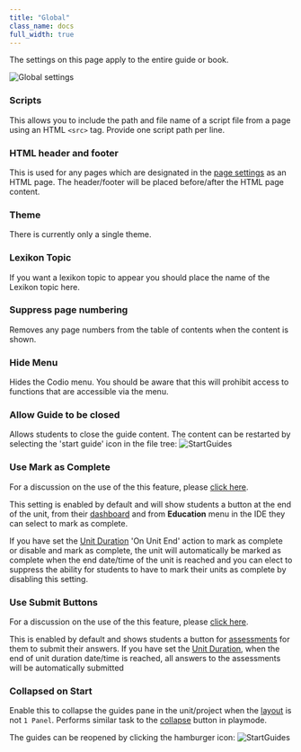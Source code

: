 ```yaml
---
title: "Global"
class_name: docs
full_width: true
---
```


The settings on this page apply to the entire guide or book.

<img alt="Global settings" src="/img/docs/guides/globalsettings.png" class="simple"/>

### Scripts
This allows you to include the path and file name of a script file from a page using an HTML `<src>` tag. Provide one script path per line.

### HTML header and footer
This is used for any pages which are designated in the [page settings](/docs/content/authoring/page-edit/edit-html) as an HTML page. The header/footer will be placed before/after the HTML page content.

### Theme
There is currently only a single theme.

### Lexikon Topic
If you want a lexikon topic to appear you should place the name of the Lexikon topic here.

### Suppress page numbering
Removes any page numbers from the table of contents when the content is shown.

### Hide Menu
Hides the Codio menu. You should be aware that this will prohibit access to functions that are accessible via the menu.

### Allow Guide to be closed
Allows students to close the guide content. The content can be restarted by selecting the 'start guide' icon in the file tree:
<img alt="StartGuides" src="/img/docs/guides/startguides.png" class="simple"/>

### Use Mark as Complete
For a discussion on the use of the this feature, please [click here](/docs/content/authoring/assessments/submitcomplete).

This setting is enabled by default and will show students a button at the end of the unit, from their [dashboard](/docs/dashboard/student/myclassroom/) and from **Education** menu in the IDE they can select to mark as complete.

If you have set the [Unit Duration](/docs/classes/unitmanagement/settings-info/unit-duration/) 'On Unit End' action to mark as complete or disable and mark as complete, the unit will automatically be marked as complete when the end date/time of the unit is reached and you can elect to suppress the ability for students to have to mark their units as complete by disabling this setting.


### Use Submit Buttons
For a discussion on the use of the this feature, please [click here](/docs/content/authoring/assessments/submitcomplete).

This is enabled by default and shows students a button for [assessments](/docs/content/authoring/assessments/) for them to submit their answers.
If you have set the [Unit Duration](/docs/classes/unitmanagement/settings-info/unit-duration/), when the end of unit duration date/time is reached, all answers to the assessments will be automatically submitted

<a name="guidescollapse"></a>

### Collapsed on Start
Enable this to collapse the guides pane in the unit/project when the [layout](/docs/content/authoring/settings-actions/page/) is not `1 Panel`. Performs similar task to the [collapse](/docs/content/authoring/playmode/) button in playmode. 

The guides can be reopened by clicking the hamburger icon:
<img alt="StartGuides" src="/img/docs/openguides.png" class="simple"/>
